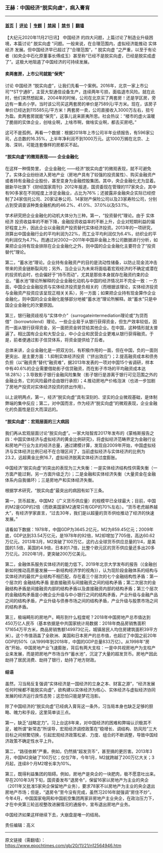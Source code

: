 ### 王赫：中国经济“脱实向虚”，病入膏肓

---

#### [首页](../../../..?n12564946) &nbsp;|&nbsp; [评论](../../../../../epoch-comment?n12564946) &nbsp;|&nbsp; [专题](../../../../../epoch-special?n12564946) &nbsp;|&nbsp; [禁闻](../../../../../epoch-news?n12564946) &nbsp;|&nbsp; [禁书](../../../../../books?n12564946) &nbsp;|&nbsp; [翻墙](https://github.com/gfw-breaker/nogfw/blob/master/README.md?n12564946)


<div class="post_content" id="artbody" itemprop="articleBody">
 <!-- article content begin -->
 <p>
  【大纪元2020年11月21日讯】
  <ok href="https://www.epochtimes.com/gb/tag/%E4%B8%AD%E5%9B%BD%E7%BB%8F%E6%B5%8E.html">
   中国经济
  </ok>
  的四大问题，上篇讨论了制造业升级困境，本篇讨论“
  <ok href="https://www.epochtimes.com/gb/tag/%E8%84%B1%E5%AE%9E%E5%90%91%E8%99%9A.html">
   脱实向虚
  </ok>
  ”问题。一般来说，在合理范围内，虚拟经济能推动
  <ok href="https://www.epochtimes.com/gb/tag/%E5%AE%9E%E4%BD%93%E7%BB%8F%E6%B5%8E.html">
   实体经济
  </ok>
  发展。但中国经济早已超过了“合理范围”，“
  <ok href="https://www.epochtimes.com/gb/tag/%E8%84%B1%E5%AE%9E%E5%90%91%E8%99%9A.html">
   脱实向虚
  </ok>
  ”之严重，以至于有论者（如央企中石化原董事长傅成玉）甚至称“已经不是脱实向虚，已经是脱实成虚了”。这极大地阻遏了中国经济的可持续发展。
 </p>
 <h4>
  卖两套房，上市公司就能“保壳”
 </h4>
 <p>
  讨论
  <ok href="https://www.epochtimes.com/gb/tag/%E4%B8%AD%E5%9B%BD%E7%BB%8F%E6%B5%8E.html">
   中国经济
  </ok>
  “脱实向虚”，让我们先看一个案例。2016年，北京一家上市公司“*ST宁通B”，主营大型通信设备生产，连续两年亏损，面临退市风险。就在此时，他们突然想起来，2004年的时候，公司在北京买了两套房！还是学区房，旁边有一重点小学。当时该公司买这两套房的单价是7589元/平方米。现在，该房子单价已经达到115585元/平方米！两套房一卖，公司直接收入3000万左右，扭亏为盈。卖两套房就能“保壳”，这事儿说来匪夷所思。社会热议：“楼市的虚火温暖了脆弱的实体企业，创啥业啊，上啥市啊，做啥实业啊，都去买房吧。”
 </p>
 <p>
  这可不是孤例。再看一个数据：根据2018年上市公司半年业绩报告，有596家公司，占总数的16.35%，上半年净利润不到1000万元。这1000万搁在北京、上海、深圳，可能连套像样的房都买不起。
 </p>
 <h4>
  “脱实向虚”的微观表现——
  <ok href="https://www.epochtimes.com/gb/tag/%E4%BC%81%E4%B8%9A%E9%87%91%E8%9E%8D%E5%8C%96.html">
   企业金融化
  </ok>
 </h4>
 <p>
  在这样一种情势里，
  <ok href="https://www.epochtimes.com/gb/tag/%E4%BC%81%E4%B8%9A%E9%87%91%E8%9E%8D%E5%8C%96.html">
   企业金融化
  </ok>
  ——经济“脱实向虚”的微观表现，就不可避免了。实体企业纷纷进入房地产业（房地产具有了较强的投资属性）、购买金融资产或者持有金融企业股份，甚至变身为金融控股集团。其中，央企金融化尤为显着。据新华社旗下《财经国家周刊》2012年报道，国资委现在管理的117家央企，其中有90多家在不同程度上涉足金融业，占比为76%；还披露非金融央企实际已经控制了24家信托公司、20家证券公司、14家财产保险公司以及23家寿险公司，分别占到受调查该种类金融机构的46.2%、41.0%、37.0%以及53.1%。
 </p>
 <p>
  学术研究把企业金融化的动机大体分为三种。第一，“投资替代”理论。由于
  <ok href="https://www.epochtimes.com/gb/tag/%E5%AE%9E%E4%BD%93%E7%BB%8F%E6%B5%8E.html">
   实体经济
  </ok>
  投资收益率的不断下降，金融投资收益率的不断上升，企业对短期利益的偏好程度上升，因此企业以金融资产投资替代实体经济投资。2013年的一项研究，测算出中国金融行业的平均利润为22%，而工业平均利润仅为6.4%，纺织业的平均利润仅为4.7%。而通过对2002—2011年中国非金融上市公司数据进行分析，如果把企业持有现金排除在企业金融化之外，则中国的企业金融化主要符合了“投资替代”理论。
 </p>
 <p>
  第二，“蓄水池”理论。企业持有金融资产的目的是流动性储备，以防止现金流冲击带来的资金链断裂风险；另外，当企业认为未来将面临着宏观经济的不确定或潜在的投资机会时，也会偏好于“持币而动”，尤其是那些本身就存在融资约束的企业。“蓄水池”理论所解释的企业金融化动机与中国的经济情况并不完全一致：一方面，中国企业金融投资与实体经济投资是负相关的（而根据该理论，实体经济投资与金融资产投资应该呈现正相关关系），另一方面；如果把企业持有现金算作企业金融化，则中国的企业金融化能够部分地被“蓄水池”理论所解释。故“蓄水”只是中国企业金融化的次要原因。
 </p>
 <p>
  第三，银行融资歧视与“实体中介”（surrogateintermediation理论或“为贷而借”（borrowtolend）理论。一些企业易于从银行获得资金，但生产效率较低，因而一面从银行获得资金，另一面把资金转贷给其他企业。在中国，这种情形就太普遍了。相比国有企业和大型企业，中小企业和民营企业更难从银行获得融资。于是，前者便通过影子信贷体系，将资金提供给了后者。
 </p>
 <p>
  总体来讲，企业金融化是一把双刃剑，有积极作用的一面，但在中国，负的一面则更突出、是主要方面：1.抑制实体经济投资（“挤出效应”）；2.提高融资成本和债务负担（以“融资贵”替代“融资难”，据2013年发表的一项对中国15个省调研，样本中有40.6%的企业需要借助影子信贷融资，而在影子市场的平均融资成本达18.28%）；3.导致影子银行金融风险集聚（影子银行是游离于银行可见范围之外的金融业务，它的风险最终会由银行承担）；4.推动房地产价格泡沫（也进一步加剧了房地产投资对实体经济投资的挤出作用）。
 </p>
 <p>
  以上说明两点，第一，经济“脱实向虚”具有深刻的、坚实的企业微观基础，是体制弊端的集中反应；第二，对中国而言，作为经济“脱实向虚”的微观表现，企业金融化的负面性是巨大而深远的。
 </p>
 <h4>
  “脱实向虚”：宏观层面的三大病因
 </h4>
 <p>
  我们再从宏观层面讨论“脱实向虚”。一家大陆智库2017年发布的《蒙格斯报告之四：中国实体经济与虚拟经济的黄金比例研究》，将虚拟经济范畴界定为金融行业和房地产行业为主的经济总量，通过建模计算，发现自2009年开始，中国虚拟经济与实体经济比例已经不在合理区间了，当前虚拟经济与实体经济的比例为23.2，远超黄金比例16.7，虚拟经济脱离实体经济过度膨胀。
 </p>
 <p>
  中国经济“脱实向虚”的突出的表现为三大失衡：一是实体经济结构性供需失衡（一方面产能过剩，另一方面升级乏力）；二是金融和实体经济失衡（大量资金在金融体系内自我循环）；三是房地产和实体经济失衡。
 </p>
 <p>
  根据学术研究，“脱实向虚”最突出的病因有如下三条。
 </p>
 <p>
  第一，货币超发。中国M2（广义货币供应量）的规模早已全球最大；目前，中国的M2是GDP的2倍（而欧美国家M2通常只有GDP的70%左右）。“货币老虎越养越大”，有经济学家直言，“过去30年，我们是以超量的货币供给推动了经济的快速发展。”
 </p>
 <p>
  请看如下数据：1978年，中国GDP为3645.2亿元，M2为859.45亿元；2009年底，GDP达到33.54万亿元，是1978年的92倍，M2却增加了705倍，高达60.62万亿元。2013年3月，M2突破了100万亿，这约占全球货币供应总量的1/4，是美国的1.5倍，英国的4.9倍，日本的1.7倍，比整个欧元区的货币供应量还多出20多万亿元。2020年1月，更突破200万亿美元。
 </p>
 <p>
  第二，金融体系服务实体经济的能力低下。2019年北京大学发布的报告（《金融创新如何推动高质量发展——新结构经济学的视角》），认为现阶段金融体系的结构与实体经济的最优产业结构不相匹配，存在着三个层次的七个金融结构性矛盾：第一个层次的
  <ok href="https://www.epochtimes.com/gb/tag/%E9%87%91%E8%9E%8D%E7%BB%93%E6%9E%84%E7%9F%9B%E7%9B%BE.html">
   金融结构矛盾
  </ok>
  是直接融资与间接融资之间的结构矛盾；第二次层次的金融结构矛盾是间接融资内部的结构矛盾以及直接融资内部的结构矛盾；第三个层次的金融结构矛盾是小微企业升级与中小银行之间的结构矛盾，产业升级与金融产品之间的结构矛盾，产业升级与债券市场之间的结构矛盾，产业升级与股票市场之间的结构矛盾。
 </p>
 <p>
  第三，极端畸形的房地产。畸形到什么程度呢？2018年中国房地产总市值达到450万亿人民币（基本依据是中共国家统计局数据：2018年商品房销售面积171654万平方米，商品房销售额149973亿元，城镇居民人均住房建筑面积39平方米）。这个市值涵盖了全欧洲、美国和日本房产的总市值，也超过了中国之前20年GDP的50%（从1999年到2018年，中国的GDP总量833万亿）。从1998年“房改”开始，中国房地产业飞速膨胀，背后有两大支柱：一是中共视房地产为支柱产业来发展，而是把房地产市场当作“蓄水池”，沉淀了大量的超发货币。房地产因此劫持了居民消费、劫持了银行，劫持了地方财政。
 </p>
 <h4>
  结语
 </h4>
 <p>
  虽然，习当局反复强调“实体经济是一国经济的立身之本、财富之源”，“经济发展任何时候都不能脱实向虚”，欲构建以实体经济为核心、实体经济与虚拟经济协同发展的经济运行良性态势；这恐怕只能是梦花泡影。
 </p>
 <p>
  除了中国经济的“脱实向虚”已经病入膏肓这一条外，习当局本身也缺乏足够的胆略、魄力和手段，这里简单谈三点。
 </p>
 <p>
  第一，缺乏“战略定力”。习上台这8年来，对中国经济的困难和弊端认识极其不足，被所谓“新常态”所误导，宏观经济调控政策在“稳增长、调结构、防风险”三大目标之间频繁切换，引起宏观经济政策松紧、力度、组合的不断调整，导致中国经济政策不确定性水平上升。
 </p>
 <p>
  第二，“路径依赖”严重。例如，仍然搞“超发货币”，甚至搞的更厉害。2013年3月，中国M2突破了100万亿；仅仅7年，今年1月，M2就跨越了200万亿大关；3月起，连续8个月M2增长率为10%。
 </p>
 <p>
  第三，既得利益集团的阻碍。例如，房地产是央企的一块肥肉，极不愿意吐出来。早在2010年3月下旬，国资委发布“退房令”，保留16家以房地产为主业的央企（2011年又批准5家央企保留地产业务），要求78家不以房地产为主业的央企退出房地产市场；但是，“退房令”至今没有完成，虽然习2016年就强调“房住不炒”。今年4月，中国国家电网和中国航空集团两家非房地产主业央企，在政治压力下，才在中央第三轮巡视整改进展情况的通报中，宣布退出房地产业务。
 </p>
 <p>
  中国经济如果这样继续下去，大崩盘是唯一的结局。
 </p>
 <p>
  责任编辑：高义
 </p>
 <!-- article content end -->
 <div id="below_article_ad">
 </div>
</div>


---

原文链接（需翻墙）：https://www.epochtimes.com/gb/20/11/21/n12564946.htm